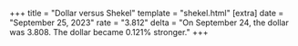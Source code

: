 +++
title = "Dollar versus Shekel"
template = "shekel.html"
[extra]
date = "September 25, 2023"
rate = "3.812"
delta = "On September 24, the dollar was 3.808. The dollar became 0.121% stronger."
+++
